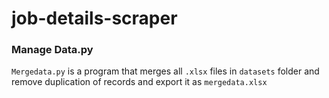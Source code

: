 # job-details-scraper
### Manage Data.py
`Mergedata.py` is a program that merges all `.xlsx` files in `datasets` folder and remove duplication of records and export it as `mergedata.xlsx`
